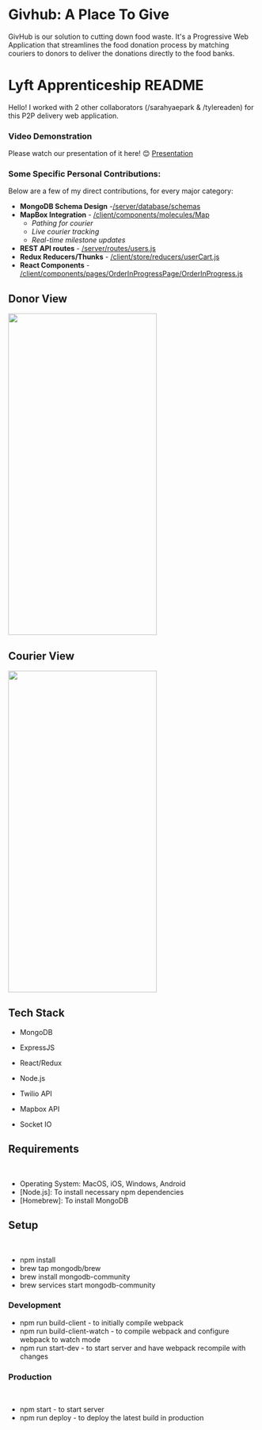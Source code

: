 # Givhub: A Place To Give

GivHub is our solution to cutting down food waste. It's a Progressive Web Application that streamlines the food donation process by matching couriers to donors to deliver the donations directly to the food banks.

# Lyft Apprenticeship README
Hello! I worked with 2 other collaborators (/sarahyaepark & /tylereaden) for this P2P delivery web application. 

### Video Demonstration
Please watch our presentation of it here! :blush: [Presentation](https://www.youtube.com/watch?v=__foXdwet58)


### Some Specific Personal Contributions:

Below are a few of my direct contributions, for every major category:

* **MongoDB Schema Design** -[/server/database/schemas](server/database/schemas)
* **MapBox Integration** - [/client/components/molecules/Map](client/components/molecules/Map)
  * *Pathing for courier*
  * *Live courier tracking*
  * *Real-time milestone updates*
* **REST API routes** - [/server/routes/users.js](server/routes/users.js)
* **Redux Reducers/Thunks** - [/client/store/reducers/userCart.js](client/store/reducers/userCart.js)
* **React Components** - [/client/components/pages/OrderInProgressPage/OrderInProgress.js](client/components/pages/OrderInProgressPage/OrderInProgress.js)

## Donor View
<img class="inline-block" width="300px" height="650px" src="./public/Demogif.gif">

## Courier View
<img class="inline-block" width="300px" height="650px" src="./public/couriergif.gif">

## Tech Stack

* MongoDB
* ExpressJS
* React/Redux
* Node.js

* Twilio API
* Mapbox API
* Socket IO

## Requirements

​

* Operating System: MacOS, iOS, Windows, Android
* [Node.js]: To install necessary npm dependencies
* [Homebrew]: To install MongoDB
  ​

## Setup

​

* npm install
* brew tap mongodb/brew
* brew install mongodb-community
* brew services start mongodb-community
  ​

### Development

* npm run build-client - to initially compile webpack
* npm run build-client-watch - to compile webpack and configure webpack to watch mode
* npm run start-dev - to start server and have webpack recompile with changes
  ​

### Production

​

* npm start - to start server
* npm run deploy - to deploy the latest build in production
